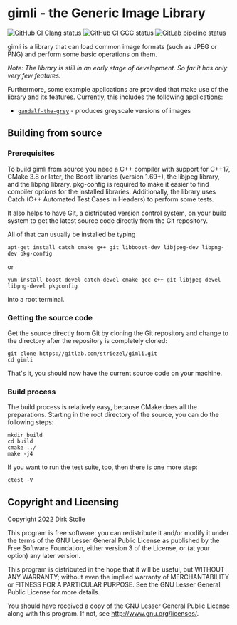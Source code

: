# gimli - the Generic Image Library

[![GitHub CI Clang status](https://github.com/striezel/gimli/workflows/Clang/badge.svg)](https://github.com/striezel/gimli/actions)
[![GitHub CI GCC status](https://github.com/striezel/gimli/workflows/GCC/badge.svg)](https://github.com/striezel/gimli/actions)
[![GitLab pipeline status](https://gitlab.com/striezel/gimli/badges/main/pipeline.svg)](https://gitlab.com/striezel/gimli/)

gimli is a library that can load common image formats (such as JPEG or PNG)
and perform some basic operations on them.

_Note: The library is still in an early stage of development. So far it has only
very few features._

Furthermore, some example applications are provided that make use of the library
and its features. Currently, this includes the following applications:

* [`gandalf-the-grey`](./apps/gandalf_the_grey/readme.md) - produces greyscale versions of images

## Building from source

### Prerequisites

To build gimli from source you need a C++ compiler with support for C++17,
CMake 3.8 or later, the Boost libraries (version 1.69+), the libjpeg library,
and the libpng library.
pkg-config is required to make it easier to find compiler options for the
installed libraries. Additionally, the library uses Catch (C++ Automated Test
Cases in Headers) to perform some tests.

It also helps to have Git, a distributed version control system, on your build
system to get the latest source code directly from the Git repository.

All of that can usually be installed be typing

    apt-get install catch cmake g++ git libboost-dev libjpeg-dev libpng-dev pkg-config

or

    yum install boost-devel catch-devel cmake gcc-c++ git libjpeg-devel libpng-devel pkgconfig

into a root terminal.

### Getting the source code

Get the source directly from Git by cloning the Git repository and change to
the directory after the repository is completely cloned:

    git clone https://gitlab.com/striezel/gimli.git
    cd gimli

That's it, you should now have the current source code on your machine.

### Build process

The build process is relatively easy, because CMake does all the preparations.
Starting in the root directory of the source, you can do the following steps:

    mkdir build
    cd build
    cmake ../
    make -j4

If you want to run the test suite, too, then there is one more step:

    ctest -V

## Copyright and Licensing

Copyright 2022  Dirk Stolle

This program is free software: you can redistribute it and/or modify
it under the terms of the GNU Lesser General Public License as published by
the Free Software Foundation, either version 3 of the License, or
(at your option) any later version.

This program is distributed in the hope that it will be useful,
but WITHOUT ANY WARRANTY; without even the implied warranty of
MERCHANTABILITY or FITNESS FOR A PARTICULAR PURPOSE.  See the
GNU Lesser General Public License for more details.

You should have received a copy of the GNU Lesser General Public License
along with this program.  If not, see <http://www.gnu.org/licenses/>.
